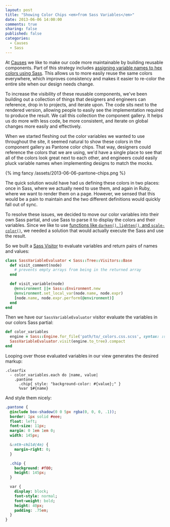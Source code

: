 ```yaml
---
layout: post
title: "Showing Color Chips <em>from Sass Variables</em>"
date: 2013-06-06 14:00:00
comments: true
sharing: false
published: false
categories:
  - Causes
  - Sass
---
```


At [Causes][0] we like to make our code more maintainable by building reusable
components. Part of this strategy includes [assigning variable names to hex
colors using Sass][1]. This allows us to more easily reuse the same colors
everywhere, which improves consistency and makes it easier to re-color the
entire site when our design needs change.

To increase the visibility of these reusable components, we've been building
out a collection of things that designers and engineers can reference, drop in
to projects, and iterate upon. The code sits next to the rendered version,
allowing people to easily see the implementation required to produce the
result. We call this collection the component gallery. It helps us do more with
less code, be more consistent, and iterate on global changes more easily and
effectively.

When we started fleshing out the color variables we wanted to use throughout
the site, it seemed natural to show these colors in the component gallery as
Pantone color chips. That way, designers could reference the colors that we are
using, we'd have a single place to see that all of the colors look great next
to each other, and engineers could easily pluck variable names when
implementing designs to match the mocks.

{% img fancy /assets/2013-06-06-pantone-chips.png %}

<!-- more -->

The quick solution would have had us defining these colors in two places: once
in Sass, where we actually need to use them, and again in Ruby, where we want
to render them on a page. However, we sensed that this would be a pain to
maintain and the two different definitions would quickly fall out of sync.

To resolve these issues, we decided to move our color variables into their own
Sass partial, and use Sass to parse it to display the colors and their
variables. Since we like to use [functions like `darken()`, `lighten()`, and
`scale-color()`][2], we needed a solution that would actually execute the Sass
and use the result.

So we built a [Sass Visitor][3] to evaluate variables and return pairs of names
and values:

```ruby
class SassVariableEvaluator < Sass::Tree::Visitors::Base
  def visit_comment(node)
    # prevents empty arrays from being in the returned array
  end

  def visit_variable(node)
    @environment ||= Sass::Environment.new
    @environment.set_local_var(node.name, node.expr)
    [node.name, node.expr.perform(@environment)]
  end
end
```

Then we have our `SassVariableEvaluator` visitor evaluate the variables in our
colors Sass partial:

```ruby
def color_variables
  engine = Sass::Engine.for_file('path/to/_colors.css.scss', syntax: :scss)
  SassVariableEvaluator.visit(engine.to_tree).compact
end
```

Looping over those evaluated variables in our view generates the desired
markup:

```haml
.clearfix
  - color_variables.each do |name, value|
    .pantone
      .chip{ style: "background-color: #{value};" }
      %var $#{name}
```

And style them nicely:

```sass
.pantone {
  @include box-shadow(0 0 5px rgba(0, 0, 0, .1));
  border: 1px solid #eee;
  float: left;
  font-size: 11px;
  margin: 0 1em 1em 0;
  width: 145px;

  &:nth-child(4n) {
    margin-right: 0;
  }

  .chip {
    background: #f00;
    height: 145px;
  }

  var {
    display: block;
    font-style: normal;
    font-weight: bold;
    height: 40px;
    padding: .75em;
  }
}
```

[0]: http://www.causes.com
[1]: http://joelencioni.com/blog/2013/03/16/10-easy-ways-to-craft-more-readable-css/#two-or-more-use-a-for
[2]: http://sass-lang.com/docs/yardoc/Sass/Script/Functions.html
[3]: http://sass-lang.com/docs/yardoc/Sass/Tree/Visitors/Base.html
